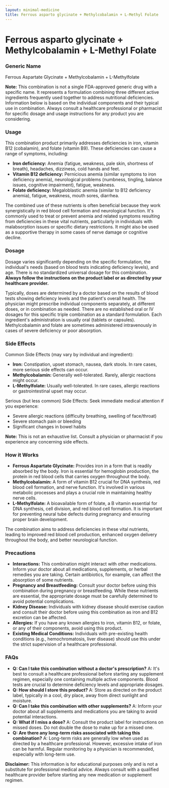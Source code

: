 ```yaml
---
layout: minimal-medicine
title: Ferrous asparto glycinate + Methylcobalamin + L-Methyl Folate
---
```


# Ferrous asparto glycinate + Methylcobalamin + L-Methyl Folate
### Generic Name
Ferrous Aspartate Glycinate + Methylcobalamin + L-Methylfolate

**Note:** This combination is not a single FDA-approved generic drug with a specific name.  It represents a formulation combining three different active ingredients frequently used together to address nutritional deficiencies.  Information below is based on the individual components and their typical use in combination. Always consult a healthcare professional or pharmacist for specific dosage and usage instructions for any product you are considering.


### Usage

This combination product primarily addresses deficiencies in iron, vitamin B12 (cobalamin), and folate (vitamin B9).  These deficiencies can cause a range of symptoms, including:

* **Iron deficiency:** Anemia (fatigue, weakness, pale skin, shortness of breath), headaches, dizziness, cold hands and feet.
* **Vitamin B12 deficiency:** Pernicious anemia (similar symptoms to iron deficiency anemia), neurological problems (numbness, tingling, balance issues, cognitive impairment), fatigue, weakness.
* **Folate deficiency:** Megaloblastic anemia (similar to B12 deficiency anemia), fatigue, weakness, mouth sores, diarrhea.


The combined use of these nutrients is often beneficial because they work synergistically in red blood cell formation and neurological function.  It's commonly used to treat or prevent anemia and related symptoms resulting from deficiencies in these vital nutrients, particularly in individuals with malabsorption issues or specific dietary restrictions.  It might also be used as a supportive therapy in some cases of nerve damage or cognitive decline.


### Dosage

Dosage varies significantly depending on the specific formulation, the individual's needs (based on blood tests indicating deficiency levels), and age.  There is no standardized universal dosage for this combination.  **Always follow the instructions on the product label or as directed by your healthcare provider.**

Typically, doses are determined by a doctor based on the results of blood tests showing deficiency levels and the patient's overall health.  The physician might prescribe individual components separately, at different doses, or in combination as needed.  There are no established oral or IV dosages for this specific triple combination as a standard formulation.  Each ingredient's administration is usually oral (tablets or capsules).  Methylcobalamin and folate are sometimes administered intravenously in cases of severe deficiency or poor absorption.


### Side Effects

Common Side Effects (may vary by individual and ingredient):

* **Iron:** Constipation, upset stomach, nausea, dark stools.  In rare cases, more serious side effects can occur.
* **Methylcobalamin:** Generally well-tolerated.  Rarely, allergic reactions might occur.
* **L-Methylfolate:** Usually well-tolerated.  In rare cases, allergic reactions or gastrointestinal upset may occur.

Serious (but less common) Side Effects:  Seek immediate medical attention if you experience:

* Severe allergic reactions (difficulty breathing, swelling of face/throat)
* Severe stomach pain or bleeding
* Significant changes in bowel habits

**Note:** This is not an exhaustive list. Consult a physician or pharmacist if you experience any concerning side effects.


### How it Works

* **Ferrous Aspartate Glycinate:**  Provides iron in a form that is readily absorbed by the body. Iron is essential for hemoglobin production, the protein in red blood cells that carries oxygen throughout the body.
* **Methylcobalamin:** A form of vitamin B12 crucial for DNA synthesis, red blood cell formation, and nerve function. It's involved in various metabolic processes and plays a crucial role in maintaining healthy nerve cells.
* **L-Methylfolate:** A bioavailable form of folate, a B vitamin essential for DNA synthesis, cell division, and red blood cell formation.  It is important for preventing neural tube defects during pregnancy and ensuring proper brain development.

The combination aims to address deficiencies in these vital nutrients, leading to improved red blood cell production, enhanced oxygen delivery throughout the body, and better neurological function.


### Precautions

* **Interactions:**  This combination might interact with other medications. Inform your doctor about all medications, supplements, or herbal remedies you are taking.  Certain antibiotics, for example, can affect the absorption of some nutrients.
* **Pregnancy and Breastfeeding:** Consult your doctor before using this combination during pregnancy or breastfeeding. While these nutrients are essential, the appropriate dosage must be carefully determined to avoid potential complications.
* **Kidney Disease:** Individuals with kidney disease should exercise caution and consult their doctor before using this combination as iron and B12 excretion can be affected.
* **Allergies:** If you have any known allergies to iron, vitamin B12, or folate, or any of their components, avoid using this product.
* **Existing Medical Conditions:** Individuals with pre-existing health conditions (e.g., hemochromatosis, liver disease) should use this under the strict supervision of a healthcare professional.

### FAQs

* **Q: Can I take this combination without a doctor's prescription?**  A: It's best to consult a healthcare professional before starting any supplement regimen, especially one containing multiple active components.  Blood tests are crucial to determine deficiency levels and appropriate dosages.
* **Q: How should I store this product?** A: Store as directed on the product label, typically in a cool, dry place, away from direct sunlight and moisture.
* **Q: Can I take this combination with other supplements?** A: Inform your doctor about all supplements and medications you are taking to avoid potential interactions.
* **Q: What if I miss a dose?** A: Consult the product label for instructions on missed doses. Do not double the dose to make up for a missed one.
* **Q: Are there any long-term risks associated with taking this combination?** A:  Long-term risks are generally low when used as directed by a healthcare professional. However, excessive intake of iron can be harmful.  Regular monitoring by a physician is recommended, especially with long-term use.


**Disclaimer:** This information is for educational purposes only and is not a substitute for professional medical advice. Always consult with a qualified healthcare provider before starting any new medication or supplement regimen.

